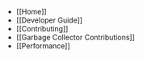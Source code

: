 * [[Home]]
* [[Developer Guide]]
 * [[Contributing]]
 * [[Garbage Collector Contributions]]
 * [[Performance]]